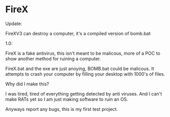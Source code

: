 # FireX

Update:

FireXV3 can destroy a computer, it's a compiled version of bomb.bat

1.0:
 
FireX is a fake antivirus, this isn't meant to be malicous, more of a POC to show another method for ruining a computer.

FireX.bat and the exe are just anoying, BOMB.bat could be malicous. It attempts to crash your computer by filling your desktop with 1000's of files. 

Why did I make this?

I was tired, tired of everything getting detected by anti viruses. And I can't make RATs yet so I am just making software to ruin an OS. 

Anyways report any bugs, this is my first test project. 
